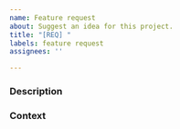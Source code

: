 ```yaml
---
name: Feature request
about: Suggest an idea for this project.
title: "[REQ] "
labels: feature request
assignees: ''

---
```


### Description
<!-- Describe your request. -->

### Context
<!-- What is the motivation for this request? -->
